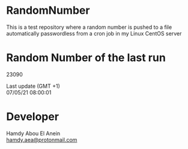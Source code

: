 # RandomNumber    
This is a test repository where a random number is pushed to a file automatically passwordless from a cron job in my Linux CentOS server    
# Random Number of the last run   
23090
      
Last update (GMT +1)    
07/05/21 08:00:01
# Developer    
Hamdy Abou El Anein   
hamdy.aea@protonmail.com
